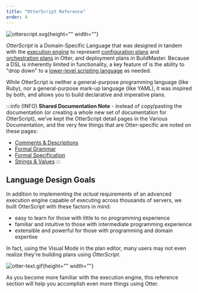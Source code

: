 ```yaml
---
title: "OtterScript Reference"
order: 4
---
```


![otterscript.svg](/resources/docs/otterscript.svg){height="" width=""}

*OtterScript* is a Domain-Specific Language that was designed in tandem with the [execution engine](/docs/otter/scripting-in-otter/otter-otterscript-and-operations) to represent [configuration plans](/docs/otter/scripting-in-otter/otter-otterscript-and-operations#configuration) and [orchestration plans](/docs/otter/scripting-in-otter/otter-otterscript-and-operations#orchestration) in Otter, and deployment plans in BuildMaster. Because a DSL is inherently limited in functionality, a key feature of is the ability to "drop down" to a [lower-level scripting language](/docs/otter/scripting-in-otter/otter-scripting-powershell) as needed.

While OtterScript is neither a general-purpose programming language (like Ruby), nor a general-purpose mark-up language (like YAML), it was inspired by both, and allows you to build declarative and imperative plans.

:::info (INFO)
**Shared Documentation Note** - instead of copy/pasting the documentation (or creating a whole new set of documentation for OtterScript), we've kept the OtterScript detail pages in the Various Documentation, and the very few things that are Otter-specific are noted on these pages:

- [Comments & Descriptions](/docs/executionengine/otterscript/comments-and-descriptions)
- [Formal Grammar](/docs/executionengine/otterscript/overview)
- [Formal Specification](/docs/executionengine/reference/formal-specification)
- [Strings & Values](/docs/executionengine/otterscript/strings-and-literals)
:::


## Language Design Goals 

In addition to implementing the *actual* requirements of an advanced execution engine capable of executing across thousands of servers, we built OtterScript with these factors in mind:

- easy to learn for those with little to no programming experience
- familiar and intuitive to those with intermediate programming experience
- extensible and powerful for those with programming and domain expertise

In fact, using the Visual Mode in the plan editor, many users may not even realize they're building plans using *OtterScript*.

![otter-text.gif](/resources/docs/otter-text%281%29.gif){height="" width=""}

As you become more familiar with the execution engine, this reference section will help you accomplish even more things using Otter.